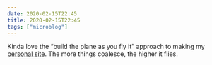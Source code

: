 ```yaml
---
date: 2020-02-15T22:45
title: 2020-02-15T22:45
tags: ["microblog"]
---
```


Kinda love the “build the plane as you fly it” approach to making my [personal site](https://thismodernweb.com). The more things coalesce, the higher it flies.